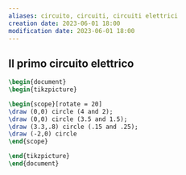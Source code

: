 ```yaml
---
aliases: circuito, circuiti, circuiti elettrici
creation date: 2023-06-01 18:00
modification date: 2023-06-01 18:00
---
```


## Il primo circuito elettrico

```tikz
\begin{document}
\begin{tikzpicture}

\begin{scope}[rotate = 20]
\draw (0,0) circle (4 and 2);
\draw (0,0) circle (3.5 and 1.5);
\draw (3.3,.8) circle (.15 and .25);
\draw (-2,0) circle 
\end{scope}

\end{tikzpicture}
\end{document}
```
